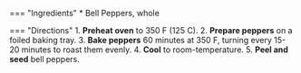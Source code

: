 === "Ingredients"
    * Bell Peppers, whole

=== "Directions"
    1. **Preheat oven** to 350 F (125 C).
    2. **Prepare peppers** on a foiled baking tray.
    3. **Bake peppers** 60 minutes at 350 F, turning every 15-20 minutes to roast them evenly.
    4. **Cool** to room-temperature.
    5. **Peel and seed** bell peppers.

[^1]:
    Inspired by [Smitten Kitchen](https://smittenkitchen.com/2009/08/summer-pea-and-roasted-red-pepper-pasta-salad/).
